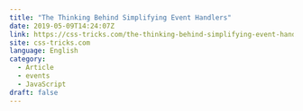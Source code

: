 ```yaml
---
title: "The Thinking Behind Simplifying Event Handlers"
date: 2019-05-09T14:24:07Z
link: https://css-tricks.com/the-thinking-behind-simplifying-event-handlers/?utm_medium=RSS&utm_source=news.12bit.vn
site: css-tricks.com
language: English
category:
  - Article
  - events
  - JavaScript
draft: false
---
```

